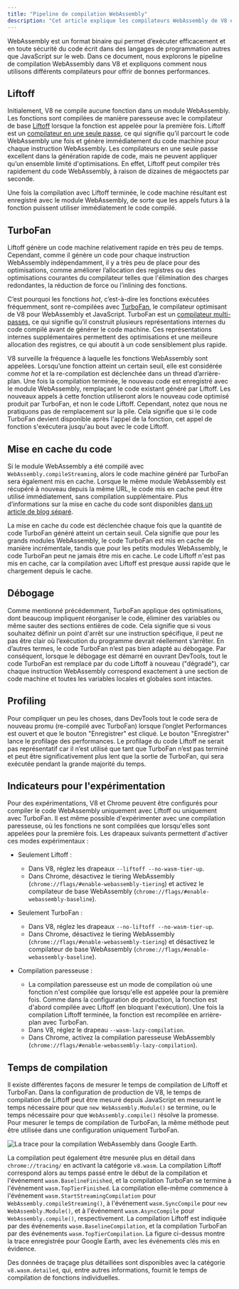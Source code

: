```yaml
---
title: "Pipeline de compilation WebAssembly"
description: "Cet article explique les compilateurs WebAssembly de V8 et à quel moment ils compilent le code WebAssembly."
---
```


WebAssembly est un format binaire qui permet d’exécuter efficacement et en toute sécurité du code écrit dans des langages de programmation autres que JavaScript sur le web. Dans ce document, nous explorons le pipeline de compilation WebAssembly dans V8 et expliquons comment nous utilisons différents compilateurs pour offrir de bonnes performances.

## Liftoff

Initialement, V8 ne compile aucune fonction dans un module WebAssembly. Les fonctions sont compilées de manière paresseuse avec le compilateur de base [Liftoff](/blog/liftoff) lorsque la fonction est appelée pour la première fois. Liftoff est un [compilateur en une seule passe](https://en.wikipedia.org/wiki/One-pass_compiler), ce qui signifie qu’il parcourt le code WebAssembly une fois et génère immédiatement du code machine pour chaque instruction WebAssembly. Les compilateurs en une seule passe excellent dans la génération rapide de code, mais ne peuvent appliquer qu’un ensemble limité d'optimisations. En effet, Liftoff peut compiler très rapidement du code WebAssembly, à raison de dizaines de mégaoctets par seconde.

Une fois la compilation avec Liftoff terminée, le code machine résultant est enregistré avec le module WebAssembly, de sorte que les appels futurs à la fonction puissent utiliser immédiatement le code compilé.

## TurboFan

Liftoff génère un code machine relativement rapide en très peu de temps. Cependant, comme il génère un code pour chaque instruction WebAssembly indépendamment, il y a très peu de place pour des optimisations, comme améliorer l’allocation des registres ou des optimisations courantes du compilateur telles que l'élimination des charges redondantes, la réduction de force ou l’inlining des fonctions.

C’est pourquoi les fonctions _hot_, c’est-à-dire les fonctions exécutées fréquemment, sont re-compilées avec [TurboFan](/docs/turbofan), le compilateur optimisant de V8 pour WebAssembly et JavaScript. TurboFan est un [compilateur multi-passes](https://en.wikipedia.org/wiki/Multi-pass_compiler), ce qui signifie qu’il construit plusieurs représentations internes du code compilé avant de générer le code machine. Ces représentations internes supplémentaires permettent des optimisations et une meilleure allocation des registres, ce qui aboutit à un code sensiblement plus rapide.

V8 surveille la fréquence à laquelle les fonctions WebAssembly sont appelées. Lorsqu’une fonction atteint un certain seuil, elle est considérée comme _hot_ et la re-compilation est déclenchée dans un thread d’arrière-plan. Une fois la compilation terminée, le nouveau code est enregistré avec le module WebAssembly, remplaçant le code existant généré par Liftoff. Les nouveaux appels à cette fonction utiliseront alors le nouveau code optimisé produit par TurboFan, et non le code Liftoff. Cependant, notez que nous ne pratiquons pas de remplacement sur la pile. Cela signifie que si le code TurboFan devient disponible après l'appel de la fonction, cet appel de fonction s'exécutera jusqu'au bout avec le code Liftoff.

## Mise en cache du code

Si le module WebAssembly a été compilé avec `WebAssembly.compileStreaming`, alors le code machine généré par TurboFan sera également mis en cache. Lorsque le même module WebAssembly est récupéré à nouveau depuis la même URL, le code mis en cache peut être utilisé immédiatement, sans compilation supplémentaire. Plus d’informations sur la mise en cache du code sont disponibles [dans un article de blog séparé](/blog/wasm-code-caching).

La mise en cache du code est déclenchée chaque fois que la quantité de code TurboFan généré atteint un certain seuil. Cela signifie que pour les grands modules WebAssembly, le code TurboFan est mis en cache de manière incrémentale, tandis que pour les petits modules WebAssembly, le code TurboFan peut ne jamais être mis en cache. Le code Liftoff n'est pas mis en cache, car la compilation avec Liftoff est presque aussi rapide que le chargement depuis le cache.

## Débogage

Comme mentionné précédemment, TurboFan applique des optimisations, dont beaucoup impliquent réorganiser le code, éliminer des variables ou même sauter des sections entières de code. Cela signifie que si vous souhaitez définir un point d'arrêt sur une instruction spécifique, il peut ne pas être clair où l’exécution du programme devrait réellement s’arrêter. En d’autres termes, le code TurboFan n’est pas bien adapté au débogage. Par conséquent, lorsque le débogage est démarré en ouvrant DevTools, tout le code TurboFan est remplacé par du code Liftoff à nouveau ("dégradé"), car chaque instruction WebAssembly correspond exactement à une section de code machine et toutes les variables locales et globales sont intactes.

## Profiling

Pour compliquer un peu les choses, dans DevTools tout le code sera de nouveau promu (re-compilé avec TurboFan) lorsque l’onglet Performances est ouvert et que le bouton "Enregistrer" est cliqué. Le bouton "Enregistrer" lance le profilage des performances. Le profilage du code Liftoff ne serait pas représentatif car il n’est utilisé que tant que TurboFan n’est pas terminé et peut être significativement plus lent que la sortie de TurboFan, qui sera exécutée pendant la grande majorité du temps.

## Indicateurs pour l'expérimentation

Pour des expérimentations, V8 et Chrome peuvent être configurés pour compiler le code WebAssembly uniquement avec Liftoff ou uniquement avec TurboFan. Il est même possible d'expérimenter avec une compilation paresseuse, où les fonctions ne sont compilées que lorsqu'elles sont appelées pour la première fois. Les drapeaux suivants permettent d'activer ces modes expérimentaux :

- Seulement Liftoff :
    - Dans V8, réglez les drapeaux `--liftoff --no-wasm-tier-up`.
    - Dans Chrome, désactivez le tiering WebAssembly (`chrome://flags/#enable-webassembly-tiering`) et activez le compilateur de base WebAssembly (`chrome://flags/#enable-webassembly-baseline`).

- Seulement TurboFan :
    - Dans V8, réglez les drapeaux `--no-liftoff --no-wasm-tier-up`.
    - Dans Chrome, désactivez le tiering WebAssembly (`chrome://flags/#enable-webassembly-tiering`) et désactivez le compilateur de base WebAssembly (`chrome://flags/#enable-webassembly-baseline`).

- Compilation paresseuse :
    - La compilation paresseuse est un mode de compilation où une fonction n'est compilée que lorsqu'elle est appelée pour la première fois. Comme dans la configuration de production, la fonction est d'abord compilée avec Liftoff (en bloquant l'exécution). Une fois la compilation Liftoff terminée, la fonction est recompilée en arrière-plan avec TurboFan.
    - Dans V8, réglez le drapeau `--wasm-lazy-compilation`.
    - Dans Chrome, activez la compilation paresseuse WebAssembly (`chrome://flags/#enable-webassembly-lazy-compilation`).

## Temps de compilation

Il existe différentes façons de mesurer le temps de compilation de Liftoff et TurboFan. Dans la configuration de production de V8, le temps de compilation de Liftoff peut être mesuré depuis JavaScript en mesurant le temps nécessaire pour que `new WebAssembly.Module()` se termine, ou le temps nécessaire pour que `WebAssembly.compile()` résolve la promesse. Pour mesurer le temps de compilation de TurboFan, la même méthode peut être utilisée dans une configuration uniquement TurboFan.

![La trace pour la compilation WebAssembly dans [Google Earth](https://earth.google.com/web).](/_img/wasm-compilation-pipeline/trace.svg)

La compilation peut également être mesurée plus en détail dans `chrome://tracing/` en activant la catégorie `v8.wasm`. La compilation Liftoff correspond alors au temps passé entre le début de la compilation et l'événement `wasm.BaselineFinished`, et la compilation TurboFan se termine à l'événement `wasm.TopTierFinished`. La compilation elle-même commence à l'événement `wasm.StartStreamingCompilation` pour `WebAssembly.compileStreaming()`, à l'événement `wasm.SyncCompile` pour `new WebAssembly.Module()`, et à l'événement `wasm.AsyncCompile` pour `WebAssembly.compile()`, respectivement. La compilation Liftoff est indiquée par des événements `wasm.BaselineCompilation`, et la compilation TurboFan par des événements `wasm.TopTierCompilation`. La figure ci-dessus montre la trace enregistrée pour Google Earth, avec les événements clés mis en évidence.

Des données de traçage plus détaillées sont disponibles avec la catégorie `v8.wasm.detailed`, qui, entre autres informations, fournit le temps de compilation de fonctions individuelles.
